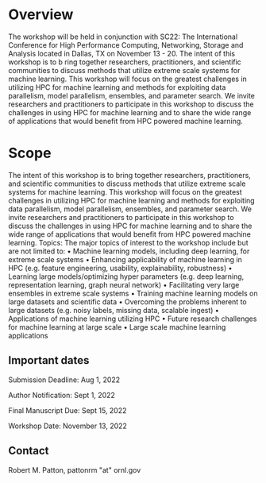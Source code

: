 # Overview

The workshop will be held in conjunction with SC22: The International Conference for High Performance Computing, 
Networking, Storage and Analysis located in Dallas, TX on November 13 - 20. The intent of this workshop is to b
ring together researchers, practitioners, and scientific communities to discuss methods that utilize extreme 
scale systems for machine learning. This workshop will focus on the greatest challenges in utilizing HPC for 
machine learning and methods for exploiting data parallelism, model parallelism, ensembles, and parameter search. 
We invite researchers and practitioners to participate in this workshop to discuss the challenges in using HPC for 
machine learning and to share the wide range of applications that would benefit from HPC powered machine learning.

# Scope

The intent of this workshop is to bring together researchers, practitioners, and scientific communities to discuss methods that utilize extreme scale systems for machine learning. This workshop will focus on the greatest challenges in utilizing HPC for machine learning and methods for exploiting data parallelism, model parallelism, ensembles, and parameter search. We invite researchers and practitioners to participate in this workshop to discuss the challenges in using HPC for machine learning and to share the wide range of applications that would benefit from HPC powered machine learning.
Topics: The major topics of interest to the workshop include but are not limited to:
• Machine learning models, including deep learning, for extreme scale systems
• Enhancing applicability of machine learning in HPC (e.g. feature engineering, usability, explainability, robustness)
• Learning large models/optimizing hyper parameters (e.g. deep learning, representation learning, graph neural network)
• Facilitating very large ensembles in extreme scale systems
• Training machine learning models on large datasets and scientific data
• Overcoming the problems inherent to large datasets (e.g. noisy labels, missing data, scalable ingest)
• Applications of machine learning utilizing HPC
• Future research challenges for machine learning at large scale
• Large scale machine learning applications


## Important dates

Submission Deadline: Aug 1, 2022

Author Notification: Sept 1, 2022

Final Manuscript Due: Sept 15, 2022 

Workshop Date: November 13, 2022


## Contact
Robert M. Patton, pattonrm "at" ornl.gov

